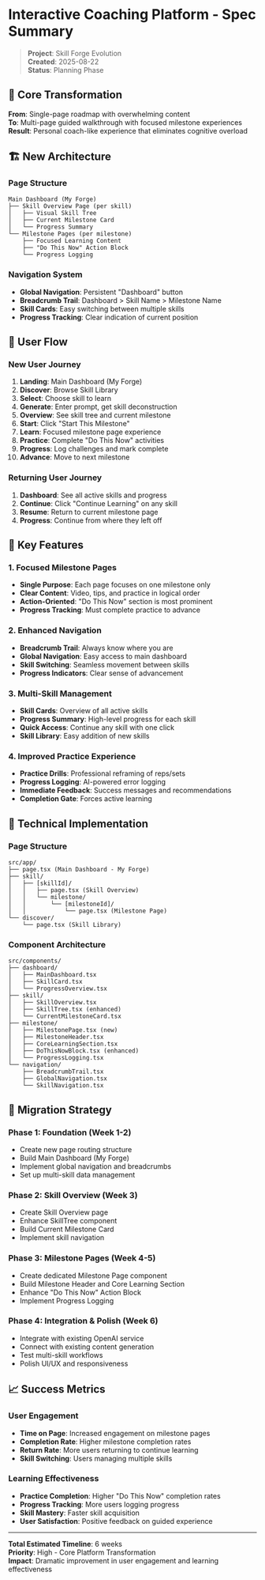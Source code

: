 # Interactive Coaching Platform - Spec Summary

> **Project**: Skill Forge Evolution  
> **Created**: 2025-08-22  
> **Status**: Planning Phase

## 🎯 **Core Transformation**

**From**: Single-page roadmap with overwhelming content  
**To**: Multi-page guided walkthrough with focused milestone experiences  
**Result**: Personal coach-like experience that eliminates cognitive overload

## 🏗️ **New Architecture**

### **Page Structure**

```
Main Dashboard (My Forge)
├── Skill Overview Page (per skill)
│   ├── Visual Skill Tree
│   ├── Current Milestone Card
│   └── Progress Summary
└── Milestone Pages (per milestone)
    ├── Focused Learning Content
    ├── "Do This Now" Action Block
    └── Progress Logging
```

### **Navigation System**

- **Global Navigation**: Persistent "Dashboard" button
- **Breadcrumb Trail**: Dashboard > Skill Name > Milestone Name
- **Skill Cards**: Easy switching between multiple skills
- **Progress Tracking**: Clear indication of current position

## 📱 **User Flow**

### **New User Journey**

1. **Landing**: Main Dashboard (My Forge)
2. **Discover**: Browse Skill Library
3. **Select**: Choose skill to learn
4. **Generate**: Enter prompt, get skill deconstruction
5. **Overview**: See skill tree and current milestone
6. **Start**: Click "Start This Milestone"
7. **Learn**: Focused milestone page experience
8. **Practice**: Complete "Do This Now" activities
9. **Progress**: Log challenges and mark complete
10. **Advance**: Move to next milestone

### **Returning User Journey**

1. **Dashboard**: See all active skills and progress
2. **Continue**: Click "Continue Learning" on any skill
3. **Resume**: Return to current milestone page
4. **Progress**: Continue from where they left off

## 🎨 **Key Features**

### **1. Focused Milestone Pages**

- **Single Purpose**: Each page focuses on one milestone only
- **Clear Content**: Video, tips, and practice in logical order
- **Action-Oriented**: "Do This Now" section is most prominent
- **Progress Tracking**: Must complete practice to advance

### **2. Enhanced Navigation**

- **Breadcrumb Trail**: Always know where you are
- **Global Navigation**: Easy access to main dashboard
- **Skill Switching**: Seamless movement between skills
- **Progress Indicators**: Clear sense of advancement

### **3. Multi-Skill Management**

- **Skill Cards**: Overview of all active skills
- **Progress Summary**: High-level progress for each skill
- **Quick Access**: Continue any skill with one click
- **Skill Library**: Easy addition of new skills

### **4. Improved Practice Experience**

- **Practice Drills**: Professional reframing of reps/sets
- **Progress Logging**: AI-powered error logging
- **Immediate Feedback**: Success messages and recommendations
- **Completion Gate**: Forces active learning

## 🔧 **Technical Implementation**

### **Page Structure**

```
src/app/
├── page.tsx (Main Dashboard - My Forge)
├── skill/
│   ├── [skillId]/
│   │   ├── page.tsx (Skill Overview)
│   │   └── milestone/
│   │       └── [milestoneId]/
│   │           └── page.tsx (Milestone Page)
└── discover/
    └── page.tsx (Skill Library)
```

### **Component Architecture**

```
src/components/
├── dashboard/
│   ├── MainDashboard.tsx
│   ├── SkillCard.tsx
│   └── ProgressOverview.tsx
├── skill/
│   ├── SkillOverview.tsx
│   ├── SkillTree.tsx (enhanced)
│   └── CurrentMilestoneCard.tsx
├── milestone/
│   ├── MilestonePage.tsx (new)
│   ├── MilestoneHeader.tsx
│   ├── CoreLearningSection.tsx
│   ├── DoThisNowBlock.tsx (enhanced)
│   └── ProgressLogging.tsx
└── navigation/
    ├── BreadcrumbTrail.tsx
    ├── GlobalNavigation.tsx
    └── SkillNavigation.tsx
```

## 🔄 **Migration Strategy**

### **Phase 1: Foundation (Week 1-2)**

- Create new page routing structure
- Build Main Dashboard (My Forge)
- Implement global navigation and breadcrumbs
- Set up multi-skill data management

### **Phase 2: Skill Overview (Week 3)**

- Create Skill Overview page
- Enhance SkillTree component
- Build Current Milestone Card
- Implement skill navigation

### **Phase 3: Milestone Pages (Week 4-5)**

- Create dedicated Milestone Page component
- Build Milestone Header and Core Learning Section
- Enhance "Do This Now" Action Block
- Implement Progress Logging

### **Phase 4: Integration & Polish (Week 6)**

- Integrate with existing OpenAI service
- Connect with existing content generation
- Test multi-skill workflows
- Polish UI/UX and responsiveness

## 📈 **Success Metrics**

### **User Engagement**

- **Time on Page**: Increased engagement on milestone pages
- **Completion Rate**: Higher milestone completion rates
- **Return Rate**: More users returning to continue learning
- **Skill Switching**: Users managing multiple skills

### **Learning Effectiveness**

- **Practice Completion**: Higher "Do This Now" completion rates
- **Progress Tracking**: More users logging progress
- **Skill Mastery**: Faster skill acquisition
- **User Satisfaction**: Positive feedback on guided experience

---

**Total Estimated Timeline**: 6 weeks  
**Priority**: High - Core Platform Transformation  
**Impact**: Dramatic improvement in user engagement and learning effectiveness
